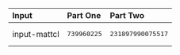 | Input | Part One | Part Two |
|:---|:---|:---|
|input-mattcl|<pre>739960225</pre>|<pre>231897990075517</pre>|